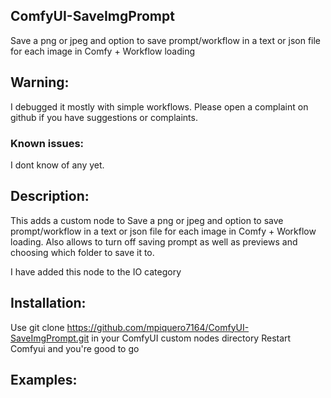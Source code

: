 ## ComfyUI-SaveImgPrompt
Save a png or jpeg and option to save prompt/workflow in a text or json file for each image in Comfy + Workflow loading

## Warning: 

I debugged it mostly with simple workflows. Please open a complaint on github if you have suggestions or complaints.

### Known issues:

I dont know of any yet.

## Description:

This adds a custom node to  Save a png or jpeg and option to save prompt/workflow in a text or json file for each image in Comfy + Workflow loading. Also allows to turn off saving prompt as well as previews and choosing which folder to save it to.

I have added this node to the IO category

## Installation: 

Use git clone https://github.com/mpiquero7164/ComfyUI-SaveImgPrompt.git in your ComfyUI custom nodes directory
Restart Comfyui and you're good to go

## Examples: 

